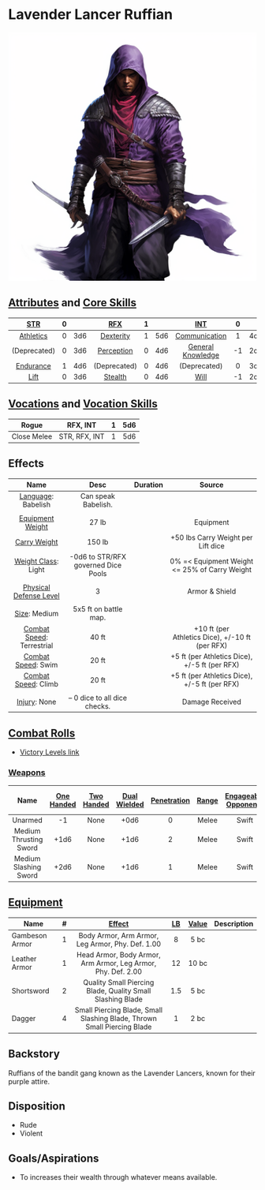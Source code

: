 # Lavender Lancer Ruffian

![img](./LavenderLancerRuffian.png)

## [Attributes](./../../../../../CoreRules/GeneralRules/Attributes.md) and [Core Skills](./../../../../../CoreRules/GeneralRules/CoreSkills.md)

|  [STR](./../../../../../CoreRules/GeneralRules/Attributes.md#strength-str)  | 0 |    |    [RFX](./../../../../../CoreRules/GeneralRules/Attributes.md#reflex-rfx)    | 1 |    |        [INT](./../../../../../CoreRules/GeneralRules/Attributes.md#intelligence-int)        | 0 |    |
| :-----------------------------------------------------------------------: | :-: | :-: | :-------------------------------------------------------------------------: | :-: | :-: | :---------------------------------------------------------------------------------------: | :-: | :-: |
| [Athletics](./../../../../../CoreRules/GeneralRules/CoreSkills.md#athletics) | 0 | 3d6 |  [Dexterity](./../../../../../CoreRules/GeneralRules/CoreSkills.md#dexterity)  | 1 | 5d6 |     [Communication](./../../../../../CoreRules/GeneralRules/CoreSkills.md#communication)     | 1 | 4d6 |
|                               (Deprecated)                               | 0 | 3d6 | [Perception](./../../../../../CoreRules/GeneralRules/CoreSkills.md#perception) | 0 | 4d6 | [General Knowledge](./../../../../../CoreRules/GeneralRules/CoreSkills.md#general-knowledge) | -1 | 2d6 |
| [Endurance](./../../../../../CoreRules/GeneralRules/CoreSkills.md#endurance) | 1 | 4d6 |                                (Deprecated)                                | 0 | 4d6 |                                       (Deprecated)                                       | 0 | 3d6 |
|      [Lift](./../../../../../CoreRules/GeneralRules/CoreSkills.md#lift)      | 0 | 3d6 |    [Stealth](./../../../../../CoreRules/GeneralRules/CoreSkills.md#stealth)    | 0 | 4d6 |              [Will](./../../../../../CoreRules/GeneralRules/CoreSkills.md#will)              | -1 | 2d6 |

## [Vocations](./../../../../../CoreRules/GeneralRules/Vocations.md) and [Vocation Skills](./../../../../../CoreRules/GeneralRules/Vocations.md#vocation-skills)

|    Rogue    |   RFX, INT   | 1 | 5d6 |
| :---------: | :-----------: | :-: | :-: |
| Close Melee | STR, RFX, INT | 1 | 5d6 |

## Effects

|                                             Name                                             |                Desc              | Duration |                      Source                      |
| :-------------------------------------------------------------------------------------------: | :---------------------------------: | :------: | :----------------------------------------------: |
|                     [Language](./../../../Languages/Languages.md): Babelish                     |         Can speak Babelish.         |          |                                                  |
|                                                                                              |                                    |          |                                                  |
|      [Equipment Weight](./../../../../../CoreRules/AdvancedRules/CarryWeight.md#equipment)      |               27 lb               |          |                    Equipment                    |
|       [Carry Weight](./../../../../../CoreRules/AdvancedRules/CarryWeight.md#carry-weight)       |               150 lb               |          |        +50 lbs Carry Weight per Lift dice        |
|  [Weight Class](./../../../../../CoreRules/AdvancedRules/CarryWeight.md#weight-classes): Light  | -0d6 to STR/RFX governed Dice Pools |          |  0% =< Equipment Weight <= 25% of Carry Weight  |
|                                                                                              |                                    |          |                                                  |
|   [Physical Defense Level](./../../../../../CoreRules/CombatRules/Defense.md#physical-defense)   |                  3                  |          |                  Armor & Shield                  |
|                                                                                              |                                    |          |                                                  |
|             [Size](./../../../../../CoreRules/CombatRules/BattleMap.md#size): Medium             |        5x5 ft on battle map.        |          |                                                  |
| [Combat Speed](./../../../../../CoreRules/CombatRules/CombatSpeed.md#combat-speeds): Terrestrial |                40 ft                |          | +10 ft (per Athletics Dice), +/-10 ft (per RFX) |
|    [Combat Speed](./../../../../../CoreRules/CombatRules/CombatSpeed.md#combat-speeds): Swim    |                20 ft                |          |  +5 ft (per Athletics Dice), +/-5 ft (per RFX)  |
|    [Combat Speed](./../../../../../CoreRules/CombatRules/CombatSpeed.md#combat-speeds): Climb    |                20 ft                |          |  +5 ft (per Athletics Dice), +/-5 ft (per RFX)  |
|                                                                                              |                                    |          |                                                  |
|                 [Injury](./../../../../../CoreRules/CombatRules/Injury.md): None                 |    – 0 dice to all dice checks.    |          |                 Damage Received                 |

## [Combat Rolls](./../../../../../CoreRules/CombatRules/CombatRolls.md)

- [Victory Levels link](./../../../../../CoreRules/CombatRules/VictoryLevels.md)

### [Weapons](./../../../../../CoreRules/CombatRules/Weapons.md)

|          Name          | [One<br />Handed](./../../../../../CoreRules/CombatRules/Weapons.md#one-handed) | [Two<br />Handed](./../../../../../CoreRules/CombatRules/Weapons.md#two-handed) | [Dual<br />Wielded](./../../../../../CoreRules/CombatRules/Weapons.md#dual-wielded) | [Penetration](./../../../../../CoreRules/CombatRules/Penetration.md) | [Range](./../../../../../CoreRules/CombatRules/Range.md) | [Engageable<br />Opponents](./../../../../../CoreRules/CombatRules/EngageableOpponents.md) | [Area Of<br />Effect](./../../../../../CoreRules/CombatRules/AreaOfEffect.md) | [Ammo<br />Type](./../../../../../CoreRules/CombatRules/Ammunitions.md#ammo-type) | [Ammo<br />Per Use](./../../../../../CoreRules/CombatRules/Weapons.md#ammo-per-shot) | [Damage<br />Types](./../../../../../CoreRules/CombatRules/DamageTypes.md) |
| :--------------------: | :--------------------------------------------------------------------------: | :--------------------------------------------------------------------------: | :------------------------------------------------------------------------------: | :---------------------------------------------------------------: | :---------------------------------------------------: | :-------------------------------------------------------------------------------------: | :------------------------------------------------------------------------: | :----------------------------------------------------------------------------: | :-------------------------------------------------------------------------------: | :---------------------------------------------------------------------: |
|        Unarmed        |                                      -1                                      |                                     None                                     |                                       +0d6                                       |                                 0                                 |                         Melee                         |                                          Swift                                          |                                                                            |                                      None                                      |                                                                                  |                                Bludgeon                                |
| Medium Thrusting Sword |                                     +1d6                                     |                                     None                                     |                                       +1d6                                       |                                 2                                 |                         Melee                         |                                          Swift                                          |                                                                            |                                      None                                      |                                                                                  |                                 Pierce                                 |
| Medium Slashing Sword |                                     +2d6                                     |                                     None                                     |                                       +1d6                                       |                                 1                                 |                         Melee                         |                                          Swift                                          |                                                                            |                                      None                                      |                                                                                  |                                  Slash                                  |

## [Equipment](./../../../../../CoreRules/AdvancedRules/CarryWeight.md#equipment)

| Name           | # |   [Effect](./../../../../../CoreRules/AdvancedRules/EffectsOverview.md)   | [LB](./../../../../../CoreRules/AdvancedRules/CarryWeight.md) | [Value](./../../../Items/ItemShop.md#currency) | Description |
| -------------- | :-: | :---------------------------------------------------------------------: | :--------------------------------------------------------: | :-----------------------------------------: | ----------- |
| Gambeson Armor | 1 |            Body Armor, Arm Armor, Leg Armor, Phy. Def. 1.00            |                             8                             |                    5 bc                    |             |
| Leather Armor  | 1 |      Head Armor, Body Armor, Arm Armor, Leg Armor, Phy. Def. 2.00      |                             12                             |                    10 bc                    |             |
| Shortsword     | 2 |       Quality Small Piercing Blade, Quality Small Slashing Blade       |                            1.5                            |                    5 bc                    |             |
| Dagger         | 4 | Small Piercing Blade, Small Slashing Blade, Thrown Small Piercing Blade |                             1                             |                    2 bc                    |             |

## Backstory

Ruffians of the bandit gang known as the Lavender Lancers, known for their purple attire.

## Disposition

- Rude
- Violent

## Goals/Aspirations

- To increases their wealth through whatever means available.
